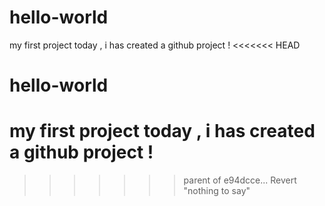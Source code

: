 # hello-world
my first project 
today , i has created a github project !
<<<<<<< HEAD
# hello-world
my first project 
today , i has created a github project !
=======
>>>>>>> parent of e94dcce... Revert "nothing to say"
